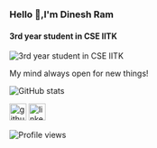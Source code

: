 ### Hello 👋,I'm  Dinesh Ram
#### 3rd year student in CSE IITK
![3rd year student in CSE IITK](https://camo.githubusercontent.com/148e7e6c954a413f6058f4b612a40e65b0693cd319f0236399ec479fca959c60/68747470733a2f2f6173736574732e776562736974652d66696c65732e636f6d2f3565353162336230333337333039643637326566643934632f3565353163633539333364333638666562633335313839375f666f6f7465722d696d672e737667)

My mind always open for new things!
                                             
                                             
                                             
                                             
                                             

![GitHub stats](https://github-readme-stats.vercel.app/api?username=dinesh-cpu&show_icons=true)  

 [<img src='https://cdn.jsdelivr.net/npm/simple-icons@3.0.1/icons/geeksforgeeks.svg' alt='github' height='30'>](https://auth.geeksforgeeks.org/user/dineshmatrix2/practice/)  [<img src='https://cdn.jsdelivr.net/npm/simple-icons@3.0.1/icons/linkedin.svg' alt='linkedin' height='30'>](https://www.linkedin.com/in/dineshram44) 
 
 
 
 ![Profile views](https://gpvc.arturio.dev/dinesh-cpu) 

